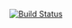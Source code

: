 [![Build Status](http://ec2-54-242-245-11.compute-1.amazonaws.com:8080/buildStatus/icon?job=Alpinehelloworld2)](http://ec2-54-242-245-11.compute-1.amazonaws.com:8080/job/Alpinehelloworld2/)
